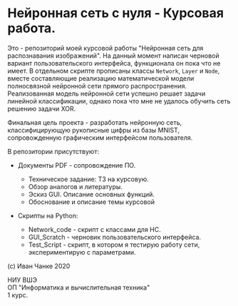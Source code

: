 # Нейронная сеть с нуля - Курсовая работа.

Это - репозиторий моей курсовой работы "Нейронная сеть для распознавания изображений". На данный момент написан черновой вариант пользовательского интерфейса, функционала он пока что не имеет. В отдельном скрипте прописаны классы `Network`, `Layer` и `Node`, вместе составляющие реализацию математической модели полносвязной нейронной сети прямого распространения. Реализованная модель нейронной сети успешно решает задачи линейной классификации, однако пока что мне не удалось обучить сеть решению задачи XOR. 

Финальная цель проекта - разработать нейронную сеть, классифицирующую рукописные цифры из базы MNIST, сопровожденную графическим интерфейсом пользователя.

В репозитории присутствуют:
* Документы PDF - сопровождение ПО.
    * Техническое задание: ТЗ на курсовую.
    * Обзор аналогов и литературы.
    * Эскиз GUI. Описание основных функций.
    * Обоснование и описание темы курсовой
    
* Скрипты на Python:
    * Network_code - скрипт с классами для НС.
    * GUI_Scratch - черновик пользовательского интерфейса.
    * Test_Script - скрипт, в котором я тестирую работу сети, экспериментирую с параметрами.

(c) Иван Чанке 2020

НИУ ВШЭ\
ОП "Информатика и вычислительная техника"\
1 курс.
